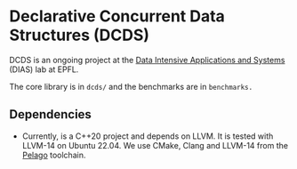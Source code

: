 # Declarative Concurrent Data Structures (DCDS)
DCDS is an ongoing project at the [Data Intensive Applications and Systems](https://www.epfl.ch/labs/dias/) (DIAS) lab at EPFL.


The core library is in `dcds/` and the benchmarks are in `benchmarks.`

## Dependencies

- Currently, is a C++20 project and depends on LLVM. It is tested with LLVM-14 on Ubuntu 22.04. We use CMake, Clang and LLVM-14 from the [Pelago](https://github.com/epfl-dias/pelago) toolchain.

